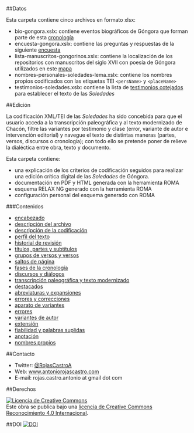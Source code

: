 ##Datos

Esta carpeta contiene cinco archivos en formato xlsx:
- bio-gongora.xslx: contiene eventos biográficos de Góngora que forman parte de esta [cronología](http://www.antoniorojascastro.com/tesis/cronologia/)  
- encuesta-gongora.xslx: contiene las preguntas y respuestas de la siguiente [encuesta](http://www.antoniorojascastro.com/tesis/encuesta/) 
- lista-manuscritos-gongorinos.xslx: contiene la localización de los repositorios con manuscritos del siglo XVII con poesía de Góngora utilizados en este [mapa](http://www.antoniorojascastro.com/tesis/mapa/) 
- nombres-personales-soledades-lema.xslx: contiene los nombres propios codificados con las etiquetas TEI `<persName>` y `<placeName>`
- testimonios-soledades.xslx: contiene la lista de [testimonios cotejados](http://www.antoniorojascastro.com/tesis/testimonios/) para establecer el texto de las *Soledades*  


##Edición

La codificación XML/TEI de las *Soledades* ha sido concebida para que el usuario acceda a la transcripción paleográfica y al texto modernizado de Chacón, filtre las variantes por testimonio y clase (error, variante de autor e intervención editorial) y navegue el texto de distintas maneras (partes, versos, discursos o cronología); con todo ello se pretende poner de relieve la dialéctica entre obra, texto y documento.

Esta carpeta contiene: 
- una explicación de los criterios de codificación seguidos para realizar una edición crítica digital de las *Soledades* de Góngora. 
- documentación en PDF y HTML generada con la herramienta ROMA
- esquema RELAX NG generado con la herramienta ROMA
- configuración personal del esquema generado con ROMA

###Contenidos

- [encabezado](https://github.com/arojascastro/soledades/blob/master/edicion/criterios-editoriales.md#encabezado)
- [descripción del archivo](https://github.com/arojascastro/soledades/blob/master/edicion/criterios-editoriales.md#descripci%C3%B3n-del-archivo)
- [descripción de la codificación](https://github.com/arojascastro/soledades/blob/master/edicion/criterios-editoriales.md#descripci%C3%B3n-de-la-codificaci%C3%B3n)
- [perfil del texto](https://github.com/arojascastro/soledades/blob/master/edicion/criterios-editoriales.md#perfil-del-texto)
- [historial de revisión](https://github.com/arojascastro/soledades/blob/master/edicion/criterios-editoriales.md#historial-de-revisi%C3%B3n) 
- [títulos, partes y subtítulos](https://github.com/arojascastro/soledades/blob/master/edicion/criterios-editoriales.md#t%C3%ADtulo-partes-y-subt%C3%ADtulos)
- [grupos de versos y versos](https://github.com/arojascastro/soledades/blob/master/edicion/criterios-editoriales.md#grupos-de-versos-y-versos)
- [saltos de página](https://github.com/arojascastro/soledades/blob/master/edicion/criterios-editoriales.md#saltos-de-p%C3%A1gina)
- [fases de la cronología](https://github.com/arojascastro/soledades/blob/master/edicion/criterios-editoriales.md#fases-de-la-cronolog%C3%ADa)
- [discursos y diálogos](https://github.com/arojascastro/soledades/blob/master/edicion/criterios-editoriales.md#discursos-y-di%C3%A1logos)
- [transcripción paleográfica y texto modernizado](https://github.com/arojascastro/soledades/blob/master/edicion/criterios-editoriales.md#transcripci%C3%B3n-paleogr%C3%A1fica-y-texto-modernizado)
 -  [destacados](https://github.com/arojascastro/soledades/blob/master/edicion/criterios-editoriales.md#destacados)
 -  [abreviaturas y expansiones](https://github.com/arojascastro/soledades/blob/master/edicion/criterios-editoriales.md#abreviaturas-y-expansiones)
 -  [errores y correcciones](https://github.com/arojascastro/soledades/blob/master/edicion/criterios-editoriales.md#errores-y-correcciones) 
- [aparato de variantes](https://github.com/arojascastro/soledades/blob/master/edicion/criterios-editoriales.md#aparato-de-variantes)
 - [errores](https://github.com/arojascastro/soledades/blob/master/edicion/criterios-editoriales.md#errores)
 - [variantes de autor](https://github.com/arojascastro/soledades/blob/master/edicion/criterios-editoriales.md#variantes-de-autor)
 - [extensión](https://github.com/arojascastro/soledades/blob/master/edicion/criterios-editoriales.md#extensi%C3%B3n) 
- [fiabilidad y palabras suplidas](https://github.com/arojascastro/soledades/blob/master/edicion/criterios-editoriales.md#fiabilidad-y-palabras-suplidas) 
- [anotación](https://github.com/arojascastro/soledades/blob/master/edicion/criterios-editoriales.md#anotación)
- [nombres propios](https://github.com/arojascastro/soledades/blob/master/edicion/criterios-editoriales.md#nombres-propios)

##Contacto

- Twitter: [@RojasCastroA](https://twitter.com/RojasCastroA)
- Web: www.antoniorojascastro.com
- E-mail: rojas.castro.antonio at gmail dot com

##Derechos

<a rel="license" href="http://creativecommons.org/licenses/by/4.0/"><img alt="Licencia de Creative Commons" style="border-width:0" src="https://i.creativecommons.org/l/by/4.0/88x31.png" /></a><br />Este obra se publica bajo una <a rel="license" href="http://creativecommons.org/licenses/by/4.0/">licencia de Creative Commons Reconocimiento 4.0 Internacional</a>.

##DOI
[![DOI](https://zenodo.org/badge/doi/10.5281/zenodo.29422.svg)](http://dx.doi.org/10.5281/zenodo.29422)


